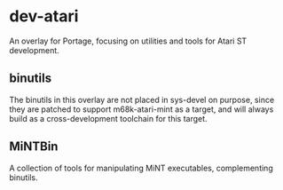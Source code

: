 dev-atari
=========

An overlay for Portage, focusing on utilities and tools for Atari ST
development.

binutils
--------

The binutils in this overlay are not placed in sys-devel on purpose, since they
are patched to support m68k-atari-mint as a target, and will always build as a
cross-development toolchain for this target.

MiNTBin
-------

A collection of tools for manipulating MiNT executables, complementing binutils.
